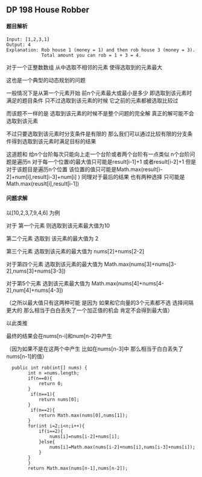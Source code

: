 ## DP 198 House Robber

#### 题目解析

```
Input: [1,2,3,1]
Output: 4
Explanation: Rob house 1 (money = 1) and then rob house 3 (money = 3).
             Total amount you can rob = 1 + 3 = 4.
```

对于一个正整数数组 从中选取不相邻的元素 使得选取到的元素最大

这也是一个典型的动态规划的问题 

一般情况下是从第一个元素开始 前n个元素最大或最小是多少 即选取到该元素时满足的题目条件 只不过选取到该元素的时候 它之前的元素都被选取比较过

而该题不一样的是 选取到该元素的时候不是整个问题的完全解 真正的解可能不会选取到该元素

不过只要选取到该元素时分支条件是有限的 那么我们可以通过比较有限的分支条件得到选取到该元素时满足目标的结果

这道题和 给n个台阶每次只能向上走一个台阶或者两个台阶有一点类似
n个台阶问题是遍历n 对于每一个位置i的最大值只可能是result[i-1]+1 或者result[i-2]+1
但是对于该题目是遍历n个位置 
该位置的值只可能是Math.max(result[i-2]+num[i],result[i-3]+num[i] )
同理对于最后的结果 也有两种选择 只可能是Math.max(reuslt[i],result[i-1])

#### 问题求解

以[10,2,3,7,9,4,6] 为例

对于 第一个元素 则选取到该元素最大值为10

第二个元素 选取到 该元素的最大值为 2

第三个元素 选取到该元素的最大值为 nums[2]+nums[2-2]

对于第四个元素 选取到该元素的最大值为 Math.max(nums[3]+nums[3-2],nums[3]+nums[3-3])

对于第5个元素 选到该元素最大值为 Math.max(nums[4]+nums[4-2],num[4]+nums[4-3])

（之所以最大值只有这两种可能 是因为 如果和它向量的3个元素都不选 选择间隔更大的 那么相当于白白丢失了一个加正值的机会 肯定不会得到最大值）

以此类推 

最终的结果会在nums[n-i]和num[n-2]中产生

（因为如果不是在这两个中产生 比如在nums[n-3]中 那么相当于白白丢失了nums[n-1]的值）

```
  public int rob(int[] nums) {
        int n =nums.length;
        if(n==0){
            return 0;
        }
         if(n==1){
            return nums[0];
        }
         if(n==2){
            return Math.max(nums[0],nums[1]);
        }
        for(int i=2;i<n;i++){
            if(i==2){
                nums[i]=nums[i-2]+nums[i];
            }else{
                nums[i]=Math.max(nums[i-2]+nums[i],nums[i-3]+nums[i]);
            }
        }
        }
        return Math.max(nums[n-1],nums[n-2]);
```

